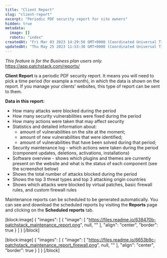 ```yaml
---
title: "Client Report"
slug: "client-report"
excerpt: "Periodic PDF security report for site owners"
hidden: true
metadata: 
  image: []
  robots: "index"
createdAt: "Fri Mar 03 2023 14:29:56 GMT+0000 (Coordinated Universal Time)"
updatedAt: "Thu May 25 2023 11:53:30 GMT+0000 (Coordinated Universal Time)"
---
```

_This feature is for the Business plan users only._  
<https://app.patchstack.com/reports/>

**Client Report** is a periodic PDF security report. It means you will need to pick a time period (for example a month), in which the data is shown on the report. If you manage your clients' websites, this type of report can be sent to them.

**Data in this report:**

- How many attacks were blocked during the period
- How many security vulnerabilities were fixed during the period
- How many actions were taken that may affect security
- Statistics and detailed information about:
  - amount of vulnerabilities on the site at the moment; 
  - amount of new vulnerabilities that were identified; 
  - amount of vulnerabilities that have been solved during that period;
- Security maintenance log - which actions were taken during the period (component updates, deletions, activations, installations)
- Software overview - shows which plugins and themes are currently present on the website and what is the status of each component (see the screenshot below)
- Shows the total number of attacks blocked during the period
- Shows the top 3 threat types and top 3 attacking origin countries
- Shows which attacks were blocked by virtual patches, basic firewall rules, and custom firewall rules

Maintenance reports can be scheduled to be generated automatically. You can see and download the scheduled reports by visiting the **Reports** page and clicking on the **Scheduled reports** tab.

[block:image]
{
  "images": [
    {
      "image": [
        "https://files.readme.io/638470b-patchstack_maintenance_report.png",
        null,
        ""
      ],
      "align": "center",
      "border": true
    }
  ]
}
[/block]


[block:image]
{
  "images": [
    {
      "image": [
        "https://files.readme.io/6653b9c-patchstack_maintenance_report_firewall.png",
        null,
        ""
      ],
      "align": "center",
      "border": true
    }
  ]
}
[/block]
